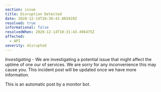 ```yaml
---
section: issue
title: Disruption Detected
date: 2020-12-14T10:30:43.065929Z
resolved: true
informational: false
resolvedWhen: 2020-12-14T10:31:43.496475Z
affected:
  - API
severity: disrupted
---
```

*Investigating* - We are investigating a potential issue that might affect the uptime of one our of services. We are sorry for any inconvenience this may cause you. This incident post will be updated once we have more information.

This is an automatic post by a monitor bot.
        